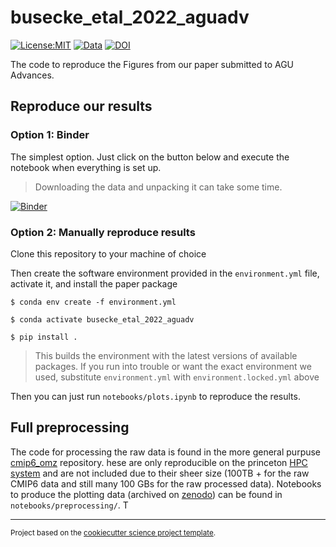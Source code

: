 # busecke_etal_2022_aguadv

[![License:MIT](https://img.shields.io/badge/License-MIT-lightgray.svg?style=flt-square)](https://opensource.org/licenses/MIT)
[![Data](https://zenodo.org/badge/DOI/10.5281/zenodo.6799335.svg)](https://doi.org/10.5281/zenodo.6799335)
[![DOI](https://zenodo.org/badge/DOI/10.5281/zenodo.4742926.svg)](https://doi.org/10.5281/zenodo.4742926)


The code to reproduce the Figures from our paper submitted to AGU Advances.

## Reproduce our results

### Option 1: Binder


The simplest option. Just click on the button below and execute the notebook when everything is set up.

> Downloading the data and unpacking it can take some time.

[![Binder](https://binder-staging.2i2c.cloud/badge_logo.svg)](https://binder-staging.2i2c.cloud/v2/gh/jbusecke/busecke_etal_2022_aguadv/main?labpath=notebooks%2Fplots.ipynb)

### Option 2: Manually reproduce results
Clone this repository to your machine of choice

Then create the software environment provided in the `environment.yml` file, activate it, and install the paper package
```
$ conda env create -f environment.yml

$ conda activate busecke_etal_2022_aguadv

$ pip install .
```
> This builds the environment with the latest versions of available packages. If you run into trouble or want the exact environment we used, substitute `environment.yml` with `environment.locked.yml` above

Then you can just run `notebooks/plots.ipynb` to reproduce the results.


## Full preprocessing

The code for processing the raw data is found in the more general purpuse [cmip6_omz](https://github.com/jbusecke/cmip6_omz) repository. hese are only reproducible on the princeton [HPC system](https://researchcomputing.princeton.edu/systems/) and are not included due to their sheer size (100TB + for the raw CMIP6 data and still many 100 GBs for the raw processed data).
Notebooks to produce the plotting data (archived on [zenodo]()) can be found in `notebooks/preprocessing/`. T

--------

<p><small>Project based on the <a target="_blank" href="https://github.com/jbusecke/cookiecutter-science-project">cookiecutter science project template</a>.</small></p>
